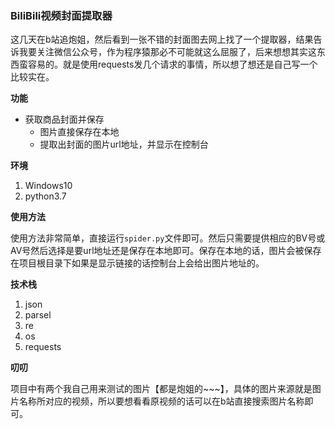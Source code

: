 ### BiliBili视频封面提取器

​	这几天在b站追炮姐，然后看到一张不错的封面图去网上找了一个提取器，结果告诉我要关注微信公众号，作为程序猿那必不可能就这么屈服了，后来想想其实这东西蛮容易的。就是使用requests发几个请求的事情，所以想了想还是自己写一个比较实在。

**功能**

- 获取商品封面并保存
  - 图片直接保存在本地
  - 提取出封面的图片url地址，并显示在控制台

**环境**

1. Windows10
2. python3.7

**使用方法**

​	使用方法非常简单，直接运行`spider.py`文件即可。然后只需要提供相应的BV号或AV号然后选择是要url地址还是保存在本地即可。保存在本地的话，图片会被保存在项目根目录下如果是显示链接的话控制台上会给出图片地址的。

**技术栈**

1. json
2. parsel
3. re
4. os
5. requests

**叨叨**

项目中有两个我自己用来测试的图片【都是炮姐的~~~】，具体的图片来源就是图片名称所对应的视频，所以要想看看原视频的话可以在b站直接搜索图片名称即可。